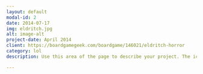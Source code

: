 ```yaml
---
layout: default
modal-id: 2
date: 2014-07-17
img: eldritch.jpg
alt: image-alt
project-date: April 2014
client: https://boardgamegeek.com/boardgame/146021/eldritch-horror
category: lol
description: Use this area of the page to describe your project. The icon above is part of a free icon set by <a href="https://sellfy.com/p/8Q9P/jV3VZ/">Flat Icons</a>. On their website, you can download their free set with 16 icons, or you can purchase the entire set with 146 icons for only $12!

---
```

